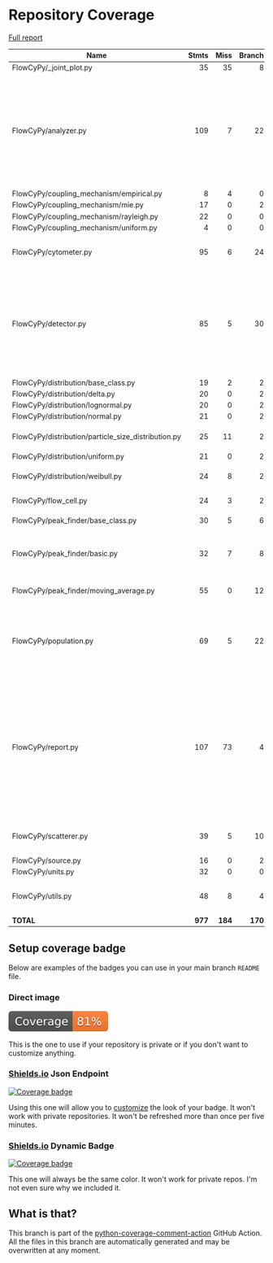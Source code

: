 # Repository Coverage

[Full report](https://htmlpreview.github.io/?https://github.com/MartinPdeS/FlowCyPy/blob/python-coverage-comment-action-data/htmlcov/index.html)

| Name                                                  |    Stmts |     Miss |   Branch |   BrPart |   Cover |   Missing |
|------------------------------------------------------ | -------: | -------: | -------: | -------: | ------: | --------: |
| FlowCyPy/\_joint\_plot.py                             |       35 |       35 |        8 |        0 |      0% |      1-72 |
| FlowCyPy/analyzer.py                                  |      109 |        7 |       22 |        6 |     90% |150-151, 221, 243-244, 260->251, 308->316, 316->282, 320-326 |
| FlowCyPy/coupling\_mechanism/empirical.py             |        8 |        4 |        0 |        0 |     50% |     37-46 |
| FlowCyPy/coupling\_mechanism/mie.py                   |       17 |        0 |        2 |        0 |    100% |           |
| FlowCyPy/coupling\_mechanism/rayleigh.py              |       22 |        0 |        0 |        0 |    100% |           |
| FlowCyPy/coupling\_mechanism/uniform.py               |        4 |        0 |        0 |        0 |    100% |           |
| FlowCyPy/cytometer.py                                 |       95 |        6 |       24 |        2 |     92% |141-142, 188-191 |
| FlowCyPy/detector.py                                  |       85 |        5 |       30 |       10 |     87% |59->58, 73, 77->76, 91, 95->94, 109, 113->112, 127, 228->exit, 264 |
| FlowCyPy/distribution/base\_class.py                  |       19 |        2 |        2 |        0 |     90% |    26, 30 |
| FlowCyPy/distribution/delta.py                        |       20 |        0 |        2 |        0 |    100% |           |
| FlowCyPy/distribution/lognormal.py                    |       20 |        0 |        2 |        0 |    100% |           |
| FlowCyPy/distribution/normal.py                       |       21 |        0 |        2 |        0 |    100% |           |
| FlowCyPy/distribution/particle\_size\_distribution.py |       25 |       11 |        2 |        0 |     59% |48, 64-71, 92-99 |
| FlowCyPy/distribution/uniform.py                      |       21 |        0 |        2 |        0 |    100% |           |
| FlowCyPy/distribution/weibull.py                      |       24 |        8 |        2 |        0 |     69% |39, 55-57, 76-81 |
| FlowCyPy/flow\_cell.py                                |       24 |        3 |        2 |        0 |     88% | 64-65, 68 |
| FlowCyPy/peak\_finder/base\_class.py                  |       30 |        5 |        6 |        1 |     83% | 38-46, 88 |
| FlowCyPy/peak\_finder/basic.py                        |       32 |        7 |        8 |        2 |     72% |81->exit, 86->85, 100-119 |
| FlowCyPy/peak\_finder/moving\_average.py              |       55 |        0 |       12 |        2 |     97% |91->94, 137->136 |
| FlowCyPy/population.py                                |       69 |        5 |       22 |        8 |     86% |51->50, 65, 70->69, 84, 89->88, 103, 111, 210 |
| FlowCyPy/report.py                                    |      107 |       73 |        4 |        0 |     32% |13, 45-49, 53-58, 62-64, 68-76, 80-93, 97-133, 137-154, 158-162, 166, 179-190, 196-244 |
| FlowCyPy/scatterer.py                                 |       39 |        5 |       10 |        2 |     86% |98-102, 105->70 |
| FlowCyPy/source.py                                    |       16 |        0 |        2 |        0 |    100% |           |
| FlowCyPy/units.py                                     |       32 |        0 |        0 |        0 |    100% |           |
| FlowCyPy/utils.py                                     |       48 |        8 |        4 |        0 |     85% |25, 30, 79-84, 88-89, 110 |
|                                             **TOTAL** |  **977** |  **184** |  **170** |   **33** | **80%** |           |


## Setup coverage badge

Below are examples of the badges you can use in your main branch `README` file.

### Direct image

[![Coverage badge](https://raw.githubusercontent.com/MartinPdeS/FlowCyPy/python-coverage-comment-action-data/badge.svg)](https://htmlpreview.github.io/?https://github.com/MartinPdeS/FlowCyPy/blob/python-coverage-comment-action-data/htmlcov/index.html)

This is the one to use if your repository is private or if you don't want to customize anything.

### [Shields.io](https://shields.io) Json Endpoint

[![Coverage badge](https://img.shields.io/endpoint?url=https://raw.githubusercontent.com/MartinPdeS/FlowCyPy/python-coverage-comment-action-data/endpoint.json)](https://htmlpreview.github.io/?https://github.com/MartinPdeS/FlowCyPy/blob/python-coverage-comment-action-data/htmlcov/index.html)

Using this one will allow you to [customize](https://shields.io/endpoint) the look of your badge.
It won't work with private repositories. It won't be refreshed more than once per five minutes.

### [Shields.io](https://shields.io) Dynamic Badge

[![Coverage badge](https://img.shields.io/badge/dynamic/json?color=brightgreen&label=coverage&query=%24.message&url=https%3A%2F%2Fraw.githubusercontent.com%2FMartinPdeS%2FFlowCyPy%2Fpython-coverage-comment-action-data%2Fendpoint.json)](https://htmlpreview.github.io/?https://github.com/MartinPdeS/FlowCyPy/blob/python-coverage-comment-action-data/htmlcov/index.html)

This one will always be the same color. It won't work for private repos. I'm not even sure why we included it.

## What is that?

This branch is part of the
[python-coverage-comment-action](https://github.com/marketplace/actions/python-coverage-comment)
GitHub Action. All the files in this branch are automatically generated and may be
overwritten at any moment.